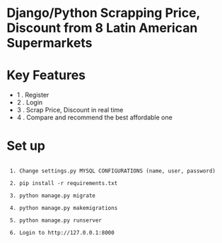 # <a>Django/Python Scrapping Price, Discount from 8 Latin American Supermarkets </a>

# Key Features
- 1 . Register
- 2 . Login
- 3 . Scrap Price, Discount in real time
- 4 . Compare and recommend the best affordable one

# Set up
``` 

 1. Change settings.py MYSQL CONFIGURATIONS (name, user, password)

 2. pip install -r requirements.txt

 3. python manage.py migrate

 4. python manage.py makemigrations

 5. python manage.py runserver

 6. Login to http://127.0.0.1:8000

```
